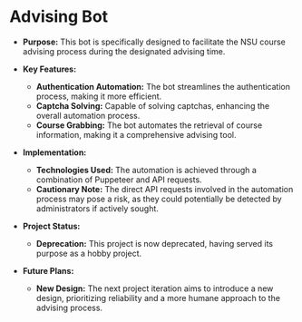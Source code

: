 # **Advising Bot**

- **Purpose:** This bot is specifically designed to facilitate the NSU course advising process during the designated advising time.

- **Key Features:**
  - **Authentication Automation:** The bot streamlines the authentication process, making it more efficient.
  - **Captcha Solving:** Capable of solving captchas, enhancing the overall automation process.
  - **Course Grabbing:** The bot automates the retrieval of course information, making it a comprehensive advising tool.

- **Implementation:**
  - **Technologies Used:** The automation is achieved through a combination of Puppeteer and API requests.
  - **Cautionary Note:** The direct API requests involved in the automation process may pose a risk, as they could potentially be detected by administrators if actively sought.

- **Project Status:**
  - **Deprecation:** This project is now deprecated, having served its purpose as a hobby project.

- **Future Plans:**
  - **New Design:** The next project iteration aims to introduce a new design, prioritizing reliability and a more humane approach to the advising process.
